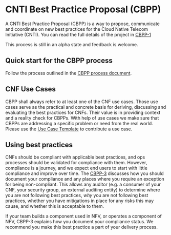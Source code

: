 # CNTI Best Practice Proposal (CBPP)

A  CNTI Best Practice Proposal (CBPP) is a way to propose, communicate and coordinate on new best practices for the Cloud Native Telecom Initiative (CNTI). You can read the full details of the project in [CBPP-1](0001-cnf-best-practice-proposal-process.md)

This process is still in an alpha state and feedback is welcome.

## Quick start for the CBPP process

Follow the process outlined in the [CBPP process document](cnf_best_practice_process.md).

## CNF Use Cases

CBPP shall always refer to at least one of the CNF use cases. Those use cases serve as the practical and concrete basis for deriving, discussing and evaluating the best practices for CNFs. Their value is in providing context and a reality check for CBPPs. With help of use cases we make sure that CBPPs are addressing a specific problem or need from the real world. Please use the [Use Case Template](../use-case/NNNN-UC-template.md) to contribute a use case.

## Using best practices

CNFs should be compliant with applicable best practices, and ops processes
should be validated for compliance with them.  However, compliance is a
journey, and we expect end users to start with little compliance and
improve over time.  The [CBPP-3](0003-exceptions.md) discusses how you should
document your compliance and any places where you require an exception for
being non-compliant.  This allows any auditor (e.g. a consumer of your CNF,
your security group, an external auditing entity) to determine where you
are not following best practices, _why_ you are not following best practices,
whether you have mitigations in place for any risks this may cause, and
whether this is acceptable to them.

If your team builds a component used in NFV, or operates a component of
NFV, CBPP-3 explains how you document your compliance status.  We recommend
you make this best practice a part of your delivery process.
